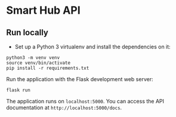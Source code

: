 # Smart Hub API

## Run locally
- Set up a Python 3 virtualenv and install the dependencies on it:
```
python3 -m venv venv
source venv/bin/activate
pip install -r requirements.txt
```
Run the application with the Flask development web server:
```
flask run
```
The application runs on `localhost:5000`. You can access the API documentation at `http://localhost:5000/docs`.
